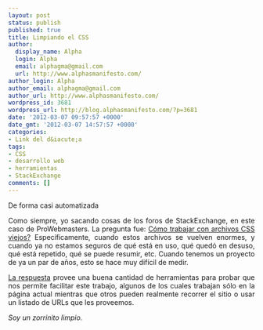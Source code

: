 ```yaml
---
layout: post
status: publish
published: true
title: Limpiando el CSS
author:
  display_name: Alpha
  login: Alpha
  email: alphagma@gmail.com
  url: http://www.alphasmanifesto.com/
author_login: Alpha
author_email: alphagma@gmail.com
author_url: http://www.alphasmanifesto.com/
wordpress_id: 3681
wordpress_url: http://blog.alphasmanifesto.com/?p=3681
date: '2012-03-07 09:57:57 +0000'
date_gmt: '2012-03-07 14:57:57 +0000'
categories:
- Link del d&iacute;a
tags:
- CSS
- desarrollo web
- herramientas
- StackExchange
comments: []
---
```

De forma casi automatizada

<p style="text-align: justify;">Como siempre, yo sacando cosas de los foros de StackExchange, en este caso de ProWebmasters. La pregunta fue: <a href="http://webmasters.stackexchange.com/questions/26467/refactoring-large-old-css-files">C&oacute;mo trabajar con archivos CSS viejos?</a>&nbsp;Espec&iacute;ficamente, cuando estos archivos se vuelven enormes, y cuando ya no estamos seguros de qu&eacute; est&aacute; en uso, qu&eacute; qued&oacute; en desuso, qu&eacute; est&aacute; repetido, qu&eacute; se puede resumir, etc. Cuando tenemos un proyecto de ya un par de a&ntilde;os, esto se hace muy dif&iacute;cil de medir.</p>
<p style="text-align: justify;"><a href="http://webmasters.stackexchange.com/a/26468/9403">La respuesta</a> provee una buena cantidad de herramientas para probar que nos permite facilitar este trabajo, algunos de los cuales trabajan s&oacute;lo en la p&aacute;gina actual mientras que otros pueden realmente recorrer el sitio o usar un listado de URLs que les proveemos.</p>
<p style="text-align: justify;"><em>Soy un zorrinito limpio.</em></p>
